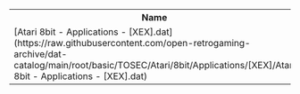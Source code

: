 <table>
<tr><th>Name</th><th>Size</th></tr>
<tr><td>
[Atari 8bit - Applications - [XEX].dat](https://raw.githubusercontent.com/open-retrogaming-archive/dat-catalog/main/root/basic/TOSEC/Atari/8bit/Applications/[XEX]/Atari 8bit - Applications - [XEX].dat)
</td><td>68829</td></tr>
</table>
